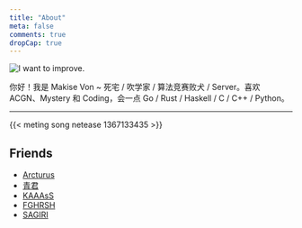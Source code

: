 ```yaml
---
title: "About"
meta: false
comments: true
dropCap: true
---
```


![](/images/about.jpg "I want to improve.")

你好！我是 Makise Von ~ 死宅 / 吹学家 / 算法竞赛败犬 / Server。喜欢 ACGN、Mystery 和 Coding，会一点 Go / Rust / Haskell / C / C++ / Python。

---

{{< meting song netease 1367133435 >}}

## Friends

- [Arcturus](https://www.cnblogs.com/arcturus)
- [青君](https://www.cnblogs.com/gosick)
- [KAAAsS](https://kaaass.net)
- [FGHRSH](https://www.fghrsh.net)
- [SAGIRI](https://blog.sagiri-web.com)
